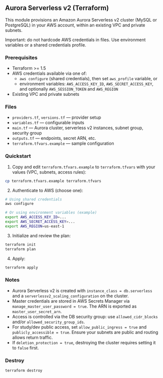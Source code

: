 ## Aurora Serverless v2 (Terraform)

This module provisions an Amazon Aurora Serverless v2 cluster (MySQL or PostgreSQL) in your AWS account, within an existing VPC and private subnets.

Important: do not hardcode AWS credentials in files. Use environment variables or a shared credentials profile.

### Prerequisites
- Terraform >= 1.5
- AWS credentials available via one of:
  - `aws configure` (shared credentials), then set `aws_profile` variable, or
  - environment variables: `AWS_ACCESS_KEY_ID`, `AWS_SECRET_ACCESS_KEY`, and optionally `AWS_SESSION_TOKEN` and `AWS_REGION`
- Existing VPC and private subnets

### Files
- `providers.tf`, `versions.tf` — provider setup
- `variables.tf` — configurable inputs
- `main.tf` — Aurora cluster, serverless v2 instances, subnet group, security group
- `outputs.tf` — endpoints, secret ARN, etc.
- `terraform.tfvars.example` — sample configuration

### Quickstart
1) Copy and edit `terraform.tfvars.example` to `terraform.tfvars` with your values (VPC, subnets, access rules):
```bash
cp terraform.tfvars.example terraform.tfvars
```

2) Authenticate to AWS (choose one):
```bash
# Using shared credentials
aws configure

# Or using environment variables (example)
export AWS_ACCESS_KEY_ID=... 
export AWS_SECRET_ACCESS_KEY=...
export AWS_REGION=us-east-1
```

3) Initialize and review the plan:
```bash
terraform init
terraform plan
```

4) Apply:
```bash
terraform apply
```

### Notes
- Aurora Serverless v2 is created with `instance_class = db.serverless` and a `serverlessv2_scaling_configuration` on the cluster.
- Master credentials are stored in AWS Secrets Manager via `manage_master_user_password = true`. The ARN is exported as `master_user_secret_arn`.
- Access is controlled via the DB security group: use `allowed_cidr_blocks` and/or `allowed_security_group_ids`.
- For study/dev public access, set `allow_public_ingress = true` and `publicly_accessible = true`. Ensure your subnets are public and routing allows return traffic.
- If `deletion_protection = true`, destroying the cluster requires setting it to `false` first.

### Destroy
```bash
terraform destroy
```



